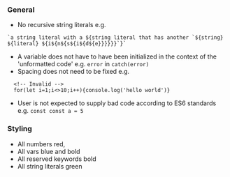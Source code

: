 ### General

- No recursive string literals e.g.

```
`a string literal with a ${string literal that has another `${string} ${literal} ${i${n${s${i${d${e}}}}}}`}`
```

- A variable does not have to have been initialized in the context of the 'unformatted code' e.g. `error` in `catch(error)`
- Spacing does not need to be fixed e.g.

```
  <!-- Invalid -->
  for(let i=1;i<>10;i++){console.log('hello world')}
```

- User is not expected to supply bad code according to ES6 standards e.g. `const const a = 5`

### Styling

- All numbers red,
- All vars blue and bold
- All reserved keywords bold
- All string literals green

